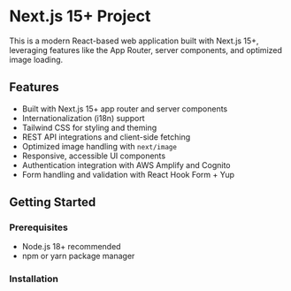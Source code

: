 # Next.js 15+ Project

This is a modern React-based web application built with Next.js 15+, leveraging features like the App Router, server components, and optimized image loading.

## Features
- Built with Next.js 15+ app router and server components
- Internationalization (i18n) support
- Tailwind CSS for styling and theming
- REST API integrations and client-side fetching
- Optimized image handling with `next/image`
- Responsive, accessible UI components
- Authentication integration with AWS Amplify and Cognito
- Form handling and validation with React Hook Form + Yup

## Getting Started

### Prerequisites
- Node.js 18+ recommended
- npm or yarn package manager

### Installation

